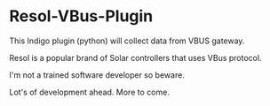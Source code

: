 # Resol-VBus-Plugin

This Indigo plugin (python) will collect data from VBUS gateway.

Resol is a popular brand of Solar controllers that uses VBus protocol.

I'm not a trained software developer so beware.

Lot's of development ahead. More to come.

